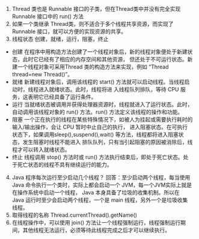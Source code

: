 1. Thread 类也是 Runnable 接口的子类，但在Thread类中并没有完全实现 Runnable 接口中的 run() 方法
2. 如果一个类继承 Thread类，则不适合于多个线程共享资源，而实现了 Runnable 接口，就可以方便的实现资源的共享。
3. 线程状态 创建，就绪，运行，阻塞，终止
- 创建 在程序中用构造方法创建了一个线程对象后，新的线程对象便处于新建状态，此时它已经有了相应的内存空间和其他资源，
但还处于不可运行状态。新建一个线程对象可采用Thread 类的构造方法来实现，例如 “Thread thread=new Thread()”。
- 就绪 新建线程对象后，调用该线程的 start() 方法就可以启动线程。当线程启动时，线程进入就绪状态。此时，线程将进
入线程队列排队，等待 CPU 服务，这表明它已经具备了运行条件。
- 运行 当就绪状态被调用并获得处理器资源时，线程就进入了运行状态。此时，自动调用该线程对象的 run() 方法。run()
 方法定义该线程的操作和功能。
- 阻塞 一个正在执行的线程在某些特殊情况下，如被人为挂起或需要执行耗时的输入/输出操作，会让 CPU 暂时中止自己的执行，
进入阻塞状态。在可执行状态下，如果调用sleep(),suspend(),wait() 等方法，线程都将进入阻塞状态，发生阻塞时线程不能进入
排队队列，只有当引起阻塞的原因被消除后，线程才可以转入就绪状态。
- 终止 线程调用 stop() 方法时或 run() 方法执行结束后，即处于死亡状态。处于死亡状态的线程不具有继续运行的能力。
4. Java 程序每次运行至少启动几个线程？
回答：至少启动两个线程，每当使用 Java 命令执行一个类时，实际上都会启动一个 JVM，每一个JVM实际上就是在操作系统中启动一个线程，
Java 本身具备了垃圾的收集机制。所以在 Java 运行时至少会启动两个线程，一个是 main 线程，另外一个是垃圾收集线程。
5. 取得线程的名称 Thread.currentThread().getName()
6. 在线程操作中，可以使用 join() 方法让一个线程强制运行，线程强制运行期间，其他线程无法运行，必须等待此线程完成之后才可以继续执行。
